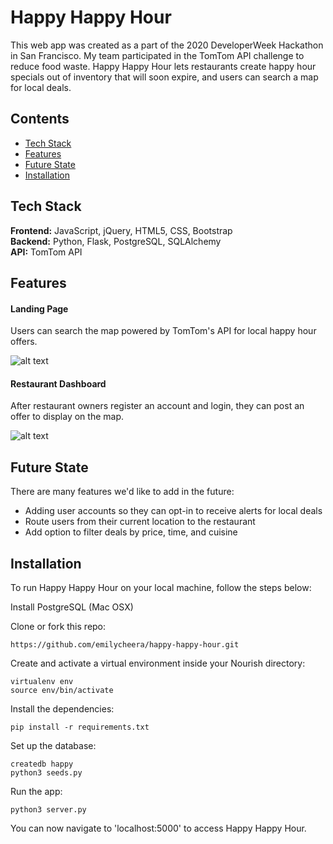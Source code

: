# Happy Happy Hour
This web app was created as a part of the 2020 DeveloperWeek Hackathon in San Francisco. My team participated in the TomTom API challenge to reduce food waste. Happy Happy Hour lets restaurants create happy hour specials out of inventory that will soon expire, and users can search a map for local deals.

## Contents
* [Tech Stack](#tech-stack)
* [Features](#features)
* [Future State](#future)
* [Installation](#installation)

## <a name="tech-stack"></a>Tech Stack
__Frontend:__ JavaScript, jQuery, HTML5, CSS, Bootstrap<br/>
__Backend:__ Python, Flask, PostgreSQL, SQLAlchemy<br/>
__API:__ TomTom API<br/>

## <a name="features"></a>Features

#### Landing Page
Users can search the map powered by TomTom's API for local happy hour offers.

![alt text]("" "Happy Happy Hour landing page")

#### Restaurant Dashboard
After restaurant owners register an account and login, they can post an offer to display on the map.

![alt text]("" "Happy Happy Hour restaurant dashboard")


## <a name="future"></a>Future State
There are many features we'd like to add in the future:
* Adding user accounts so they can opt-in to receive alerts for local deals
* Route users from their current location to the restaurant
* Add option to filter deals by price, time, and cuisine

## <a name="installation"></a>Installation
To run Happy Happy Hour on your local machine, follow the steps below:

Install PostgreSQL (Mac OSX)

Clone or fork this repo:
```
https://github.com/emilycheera/happy-happy-hour.git
```

Create and activate a virtual environment inside your Nourish directory:
```
virtualenv env
source env/bin/activate
```

Install the dependencies:
```
pip install -r requirements.txt
```

Set up the database:

```
createdb happy
python3 seeds.py
```

Run the app:

```
python3 server.py
```

You can now navigate to 'localhost:5000' to access Happy Happy Hour.
